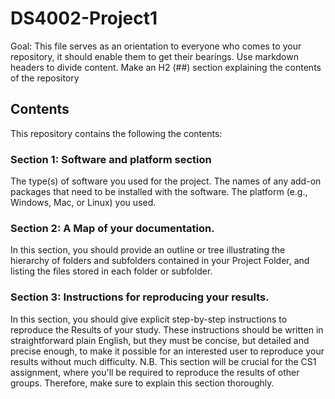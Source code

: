 # DS4002-Project1

Goal: This file serves as an orientation to everyone who comes to your repository, it should enable them to get their bearings.
Use markdown headers to divide content.
Make an H2 (##) section explaining the contents of the repository

## Contents
This repository contains the following the contents:

### Section 1: Software and platform section

The type(s) of software you used for the project.
The names of any add-on packages that need to be installed with the software.
The platform (e.g., Windows, Mac, or Linux) you used.

### Section 2: A Map of your documentation.
In this section, you should provide an outline or tree illustrating the hierarchy of folders and subfolders contained in your Project Folder, and listing the files stored in each folder or subfolder.

### Section 3: Instructions for reproducing your results. 
In this section, you should give explicit step-by-step instructions to reproduce the Results of your study. These instructions should be written in straightforward plain English, but they must be concise, but detailed and precise enough, to make it possible for an interested user to reproduce your results without much difficulty. N.B. This section will be crucial for the CS1 assignment, where you'll be required to reproduce the results of other groups. Therefore, make sure to explain this section thoroughly. 
